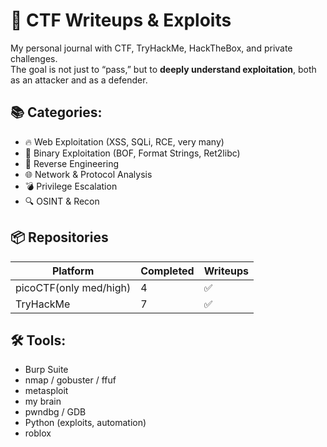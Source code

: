 # 🧠 CTF Writeups & Exploits

My personal journal with CTF, TryHackMe, HackTheBox, and private challenges.  
The goal is not just to “pass,” but to **deeply understand exploitation**, both as an attacker and as a defender.

## 📚 Categories:
- 🔥 Web Exploitation (XSS, SQLi, RCE, very many)
- 🧱 Binary Exploitation (BOF, Format Strings, Ret2libc)
- 🧠 Reverse Engineering
- 🌐 Network & Protocol Analysis
- 💣 Privilege Escalation
- 🔍 OSINT & Recon

## 📦 Repositories

| Platform              |Completed | Writeups |
|-----------------------|----------|----------|
| picoCTF(only med/high)| 4        | ✅       |
| TryHackMe             | 7        | ✅       |

## 🛠️ Tools:
- Burp Suite
- nmap / gobuster / ffuf
- metasploit
- my brain
- pwndbg / GDB
- Python (exploits, automation)
- roblox
